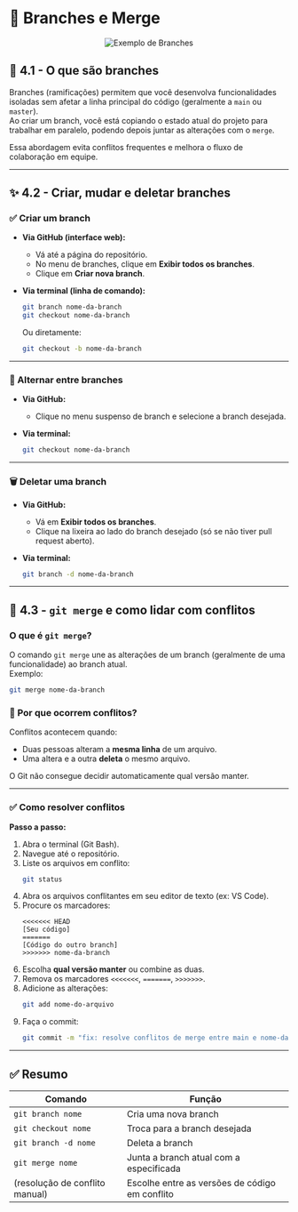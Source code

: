 # 🌿 Branches e Merge
<p align="center">
  <img src="/imagens/imagem-exemplo-branchs.png" alt="Exemplo de Branches" />
</p>



## 📌 4.1 - O que são branches

Branches (ramificações) permitem que você desenvolva funcionalidades isoladas sem afetar a linha principal do código (geralmente a `main` ou `master`).  
Ao criar um branch, você está copiando o estado atual do projeto para trabalhar em paralelo, podendo depois juntar as alterações com o `merge`.

Essa abordagem evita conflitos frequentes e melhora o fluxo de colaboração em equipe.

---

## ✨ 4.2 - Criar, mudar e deletar branches

### ✅ Criar um branch

- **Via GitHub (interface web):**
  - Vá até a página do repositório.
  - No menu de branches, clique em **Exibir todos os branches**.
  - Clique em **Criar nova branch**.

- **Via terminal (linha de comando):**
  ```bash
  git branch nome-da-branch
  git checkout nome-da-branch
  ```
  Ou diretamente:
  ```bash
  git checkout -b nome-da-branch
  ```

---

### 🔁 Alternar entre branches

- **Via GitHub:**
  - Clique no menu suspenso de branch e selecione a branch desejada.

- **Via terminal:**
  ```bash
  git checkout nome-da-branch
  ```

---

### 🗑️ Deletar uma branch

- **Via GitHub:**
  - Vá em **Exibir todos os branches**.
  - Clique na lixeira ao lado do branch desejado (só se não tiver pull request aberto).

- **Via terminal:**
  ```bash
  git branch -d nome-da-branch
  ```

---

## 🔀 4.3 - `git merge` e como lidar com conflitos

### O que é `git merge`?

O comando `git merge` une as alterações de um branch (geralmente de uma funcionalidade) ao branch atual.  
Exemplo:
```bash
git merge nome-da-branch
```

### 🧨 Por que ocorrem conflitos?

Conflitos acontecem quando:
- Duas pessoas alteram a **mesma linha** de um arquivo.
- Uma altera e a outra **deleta** o mesmo arquivo.

O Git não consegue decidir automaticamente qual versão manter.

---

### ✅ Como resolver conflitos

**Passo a passo:**
1. Abra o terminal (Git Bash).
2. Navegue até o repositório.
3. Liste os arquivos em conflito:
   ```bash
   git status
   ```
4. Abra os arquivos conflitantes em seu editor de texto (ex: VS Code).
5. Procure os marcadores:
   ```
   <<<<<<< HEAD
   [Seu código]
   =======
   [Código do outro branch]
   >>>>>>> nome-da-branch
   ```
6. Escolha **qual versão manter** ou combine as duas.
7. Remova os marcadores `<<<<<<<`, `=======`, `>>>>>>>`.
8. Adicione as alterações:
   ```bash
   git add nome-do-arquivo
   ```
9. Faça o commit:
   ```bash
   git commit -m "fix: resolve conflitos de merge entre main e nome-da-branch"
   ```

---

## ✅ Resumo

| Comando                          | Função                                             |
|----------------------------------|----------------------------------------------------|
| `git branch nome`                | Cria uma nova branch                               |
| `git checkout nome`              | Troca para a branch desejada                       |
| `git branch -d nome`             | Deleta a branch                                    |
| `git merge nome`                 | Junta a branch atual com a especificada            |
| (resolução de conflito manual)   | Escolhe entre as versões de código em conflito     |
